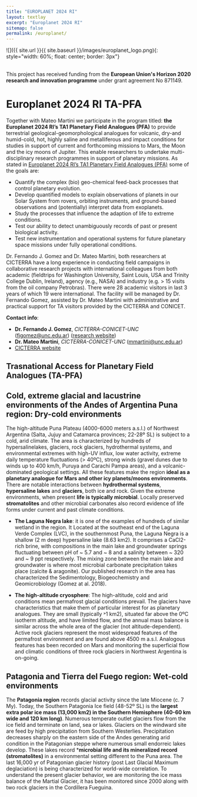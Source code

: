 ```yaml
---
title: "EUROPLANET 2024 RI"
layout: textlay
excerpt: "Europlanet 2024 RI"
sitemap: false
permalink: /europlanet/
---
```


![]({{ site.url }}{{ site.baseurl }}/images/europlanet_logo.png){: style="width: 60%; float: center; border: 3px"} <font size="1"></font><br><br>

This project has received funding from the **European Union's Horizon 2020 research and innovation programme** under grant agreement No 871149.

# Europlanet 2024 RI TA-PFA

Together with Mateo Martini we participate in the program titled: **the Europlanet 2024 RI’s TA1 Planetary Field Analogues (PFA)** to provide terrestrial geological-geomorphological analogues for volcanic, dry-and humid-cold, hot, highly saline and metalliferous and impact conditions for studies in support of current and forthcoming missions to Mars, the Moon and the icy moons of Jupiter. This enable researchers to undertake multi-disciplinary research programmes in support of planetary missions. As stated in [Europlanet 2024 RI’s TA1 Planetary Field Analogues (PFA)](https://www.europlanet-society.org/europlanet-2024-ri/ta1-pfa/) some of the goals are:

- Quantify the complex (bio) geo-chemical feed-back processes that control planetary evolution.
- Develop quantified models to explain observations of planets in our Solar System from rovers, orbiting instruments, and ground-based observations and (potentially) interpret data from exoplanets.
- Study the processes that influence the adaption of life to extreme conditions.
- Test our ability to detect unambiguously records of past or present biological activity.
- Test new instrumentation and operational systems for future planetary space missions under fully operational conditions.

Dr. Fernando J. Gomez and Dr. Mateo Martini, both researchers at CICTERRA have a long experience in conducting field campaigns in collaborative research projects with international colleagues from both academic (fieldtrips for Washington University, Saint Louis, USA and Trinity College Dublin, Ireland), agency (e.g., NASA) and industry (e.g. > 15 visits from the oil company Petrobras). There were 28 academic visitors in last 3 years of which 19 were international. The facility will be managed by Dr. Fernando Gomez, assisted by Dr. Mateo Martini with administrative and practical support for TA visitors provided by the CICTERRA and CONICET.

**Contact info**:

- **Dr. Fernando J. Gomez**, *CICTERRA-CONICET-UNC* (fjgomez@unc.edu.ar) ([research website](https://fernandojgomez.github.io/FernandoJGomez//))
- **Dr. Mateo Martini**, *CICTERRA-CONICET-UNC* (mmartini@unc.edu.ar)
- [CICTERRA website](http://cicterra.conicet.unc.edu.ar/es/)

## Trasnational Access for Planetary Field Analogues (TA-PFA)

## Cold, extreme glacial and lacustrine environments of the Andes of Argentina Puna region: Dry-cold environments

The high-altitude Puna Plateau (4000-6000 meters a.s.l.) of Northwest Argentina (Salta, Jujuy and Catamarca provinces; 22-28º SL) is subject to a cold, arid climate. The area is characterized by hundreds of hypersalinelakes, glaciers, rock glaciers, hydrothermal systems, and environmental extremes with high-UV influx, low water activity, extreme daily temperature fluctuations (> 40ºC), strong winds (gravel dunes due to winds up to 400 km/h, Puruya and Carachi Pampa areas), and a volcanic-dominated geological settings. All these features make the region **ideal as a planetary analogue for Mars and other icy planets/moons environments**. There are notable interactions between **hydrothermal systems**, **hypersaline lakes** and **glaciers**, both ice and rock. Given the extreme environments, when present **life is typically microbial**. Locally preserved **stromatolites** and other microbial carbonates also record evidence of life forms under current and past climate conditions.

- **The Laguna Negra lake**: it is one of the examples of hundreds of similar wetland in the region. It Located at the southeast end of the Laguna Verde Complex (LVC), in the southernmost Puna, the Laguna Negra is a shallow (2 m deep) hypersaline lake (8.63 km2). It comprises a CaCl2-rich brine, with compositions in the main lake and groundwater springs fluctuating between pH of ~ 5.7 and ~ 8 and a salinity between ~ 320 and ~ 9 ppt respectively. The mixing zone between the main lake and groundwater is where most microbial carbonate precipitation takes place (calcite & aragonite). Our published research in the area has characterized the Sedimentology, Biogeochemistry and Geomicrobiology (Gomez at al. 2018).

- **The high-altitude cryosphere**: The high-altitude, cold and arid conditions mean permafrost glacial conditions prevail. The glaciers have characteristics that make them of particular interest for as planetary analogues. They are small (typically ˃1 km2), situated far above the 0ºC isotherm altitude, and have limited flow, and the annual mass balance is similar across the whole area of the glacier (not altitude-dependent). Active rock glaciers represent the most widespread features of the permafrost environment and are found above 4500 m a.s.l. Analogous features has been recorded on Mars and monitoring the superficial flow and climatic conditions of three rock glaciers in Northwest Argentina is on-going.


## Patagonia and Tierra del Fuego region: Wet-cold environments

The **Patagonia region** records glacial activity since the late Miocene (c. 7 My). Today, the Southern Patagonia Ice field (48-52º SL) is the **largest extra polar ice mass (13,000 km2) in the Southern Hemisphere (40-60 km wide and 120 km long)**. Numerous temperate outlet glaciers flow from the ice field and terminate on land, sea or lakes. Glaciers on the windward site are feed by high precipitation from Southern Westerlies. Precipitation decreases sharply on the eastern side of the Andes generating arid condition in the Patagonian steppe where numerous small endorreic lakes develop. These lakes record ***microbial life and its mineralized record (stromatolites)** in a environmental setting different to the Puna area. The last 16,000 yr of Patagonian glacier history (post Last Glacial Maximum deglaciation) is being characterized for world-wide correlation. To understand the present glacier behavior, we are monitoring the ice mass balance of the Martial Glacier, it has been monitored since 2000 along with two rock glaciers in the Cordillera Fueguina.

